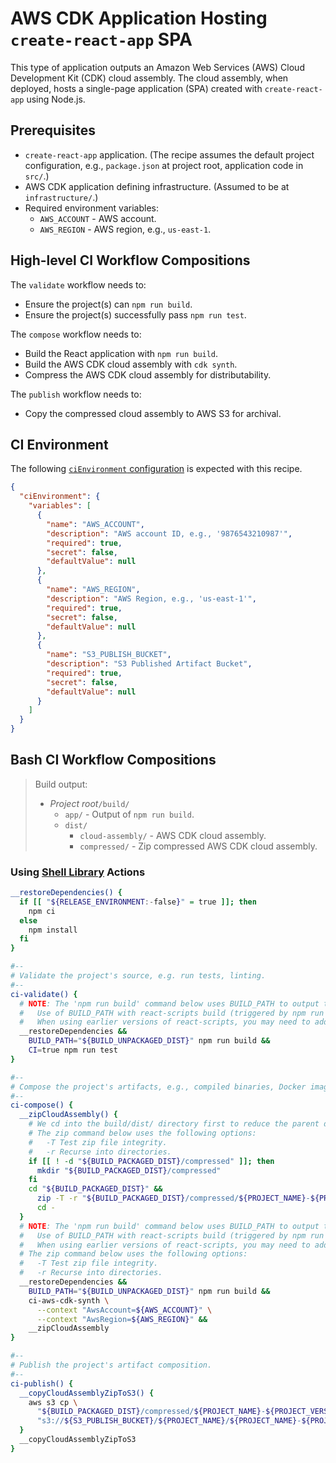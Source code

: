 # AWS CDK Application Hosting `create-react-app` SPA

This type of application outputs an Amazon Web Services (AWS) Cloud Development Kit (CDK) cloud assembly. The cloud assembly, when deployed, hosts a single-page application (SPA) created with `create-react-app` using Node.js.

## Prerequisites

* `create-react-app` application. (The recipe assumes the default project configuration, e.g., `package.json` at project root, application code in `src/`.)
* AWS CDK application defining infrastructure. (Assumed to be at `infrastructure/`.)
* Required environment variables:
  * `AWS_ACCOUNT` - AWS account.
  * `AWS_REGION` - AWS region, e.g., `us-east-1`.

## High-level CI Workflow Compositions

The `validate` workflow needs to:

* Ensure the project(s) can `npm run build`.
* Ensure the project(s) successfully pass `npm run test`.

The `compose` workflow needs to:

* Build the React application with `npm run build`.
* Build the AWS CDK cloud assembly with `cdk synth`.
* Compress the AWS CDK cloud assembly for distributability.

The `publish` workflow needs to:

* Copy the compressed cloud assembly to AWS S3 for archival.

## CI Environment

The following [`ciEnvironment` configuration][opinionated project structure] is expected with this recipe.

```json
{
  "ciEnvironment": {
    "variables": [
      {
        "name": "AWS_ACCOUNT",
        "description": "AWS account ID, e.g., '9876543210987'",
        "required": true,
        "secret": false,
        "defaultValue": null
      },
      {
        "name": "AWS_REGION",
        "description": "AWS Region, e.g., 'us-east-1'",
        "required": true,
        "secret": false,
        "defaultValue": null
      },
      {
        "name": "S3_PUBLISH_BUCKET",
        "description": "S3 Published Artifact Bucket",
        "required": true,
        "secret": false,
        "defaultValue": null
      }
    ]
  }
}
```

## Bash CI Workflow Compositions

> Build output:
>
> * _Project root_`/build/`
>   * `app/` - Output of `npm run build`.
>   * `dist/`
>     * `cloud-assembly/` - AWS CDK cloud assembly.
>     * `compressed/` - Zip compressed AWS CDK cloud assembly.

### Using [Shell Library][shell library] Actions

```bash
__restoreDependencies() {
  if [[ "${RELEASE_ENVIRONMENT:-false}" = true ]]; then
    npm ci
  else
    npm install
  fi
}

#--
# Validate the project's source, e.g. run tests, linting.
#--
ci-validate() {
  # NOTE: The 'npm run build' command below uses BUILD_PATH to output to the canonical CICEE location for unpackaged distributables.
  #   Use of BUILD_PATH with react-scripts build (triggered by npm run build) requires react-scripts 4.0.2 (2021-02-03) or later.
  #   When using earlier versions of react-scripts, you may need to add '&& mv "${BUILD_ROOT}" "${BUILD_UNPACKAGED_DIST}"' _after npm run build_ to achieve the same effect.
  __restoreDependencies &&
    BUILD_PATH="${BUILD_UNPACKAGED_DIST}" npm run build &&
    CI=true npm run test
}

#--
# Compose the project's artifacts, e.g., compiled binaries, Docker images.
#--
ci-compose() {
  __zipCloudAssembly() {
    # We cd into the build/dist/ directory first to reduce the parent directories included in the zip archive.
    # The zip command below uses the following options:
    #   -T Test zip file integrity.
    #   -r Recurse into directories.
    if [[ ! -d "${BUILD_PACKAGED_DIST}/compressed" ]]; then
      mkdir "${BUILD_PACKAGED_DIST}/compressed"
    fi
    cd "${BUILD_PACKAGED_DIST}" &&
      zip -T -r "${BUILD_PACKAGED_DIST}/compressed/${PROJECT_NAME}-${PROJECT_VERSION_DIST}.cloud-assembly.zip" "${BUILD_PACKAGED_DIST}/cloud-assembly" &&
      cd -
  }
  # NOTE: The 'npm run build' command below uses BUILD_PATH to output to the canonical CICEE location for unpackaged distributables.
  #   Use of BUILD_PATH with react-scripts build (triggered by npm run build) requires react-scripts 4.0.2 (2021-02-03) or later.
  #   When using earlier versions of react-scripts, you may need to add '&& mv "${BUILD_ROOT}" "${BUILD_UNPACKAGED_DIST}"' _after npm run build_ to achieve the same effect.
  # The zip command below uses the following options:
  #   -T Test zip file integrity.
  #   -r Recurse into directories.
  __restoreDependencies &&
    BUILD_PATH="${BUILD_UNPACKAGED_DIST}" npm run build &&
    ci-aws-cdk-synth \
      --context "AwsAccount=${AWS_ACCOUNT}" \
      --context "AwsRegion=${AWS_REGION}" &&
    __zipCloudAssembly
}

#--
# Publish the project's artifact composition.
#--
ci-publish() {
  __copyCloudAssemblyZipToS3() {
    aws s3 cp \
      "${BUILD_PACKAGED_DIST}/compressed/${PROJECT_NAME}-${PROJECT_VERSION_DIST}.cloud-assembly.zip" \
      "s3://${S3_PUBLISH_BUCKET}/${PROJECT_NAME}/${PROJECT_NAME}-${PROJECT_VERSION_DIST}.cloud-assembly.zip"
  }
  __copyCloudAssemblyZipToS3
}
```

[opinionated project structure]: ../../use/project-structure.md
[shell library]: ../../use/ci-library.md
